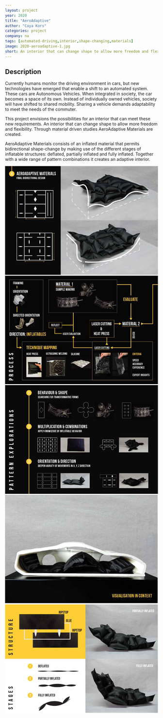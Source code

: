 ```yaml
---
layout: project
year: 2020
title: "AeroAdaptive"
author: "Caya Kors"
categories: project
company: na
tags: [automated-driving,interior,shape-changing,materials]
image: 2020-aeroadaptive-1.jpg
short: An interior that can change shape to allow more freedom and flexibility.
---
```


## Description
Currently humans monitor the driving environment in cars, but new technologies have emerged that enable a shift to an automated system. These cars are Autonomous Vehicles. When integrated in society, the car becomes a space of its own. Instead of individually owned vehicles, society will have shifted to shared mobility. Sharing a vehicle demands adaptability to meet the needs of the commuter.

This project envisions the possibilities for an interior that can meet these new requirements. An interior that can change shape to allow more freedom and flexibility. Through material driven studies AeroAdaptive Materials are created.

AeroAdaptive Materials consists of an inflated material that permits bidirectional shape-change by making use of the different stages of inflatable structures: deflated, partially inflated and fully inflated. Together with a wide range of pattern combinations it creates an adaptive interior.

<div class="project-image">
  <img src="/assets/img/2020-aeroadaptive-2.jpg">
</div>
<div class="project-image">
  <img src="/assets/img/2020-aeroadaptive-3.jpg">
</div>
<div class="project-image">
  <img src="/assets/img/2020-aeroadaptive-4.jpg">
</div>
<div class="project-image">
  <img src="/assets/img/2020-aeroadaptive-5.jpg">
</div>
<div class="project-image">
  <img src="/assets/img/2020-aeroadaptive-6.jpg">
</div>